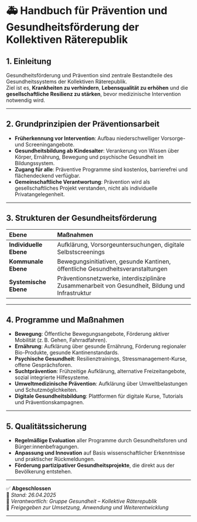 # 🚑 Handbuch für Prävention und Gesundheitsförderung der Kollektiven Räterepublik
<!--
Autor: Fabio Weidner
Version: 1.0
Sektion: Gesundheit
Veröffentlichung: April 2025
-->

## 1. Einleitung

Gesundheitsförderung und Prävention sind zentrale Bestandteile des Gesundheitssystems der Kollektiven Räterepublik.  
Ziel ist es, **Krankheiten zu verhindern**, **Lebensqualität zu erhöhen** und die **gesellschaftliche Resilienz zu stärken**, bevor medizinische Intervention notwendig wird.

---

## 2. Grundprinzipien der Präventionsarbeit

- **Früherkennung vor Intervention**: Aufbau niederschwelliger Vorsorge- und Screeningangebote.
- **Gesundheitsbildung ab Kindesalter**: Verankerung von Wissen über Körper, Ernährung, Bewegung und psychische Gesundheit im Bildungssystem.
- **Zugang für alle**: Präventive Programme sind kostenlos, barrierefrei und flächendeckend verfügbar.
- **Gemeinschaftliche Verantwortung**: Prävention wird als gesellschaftliches Projekt verstanden, nicht als individuelle Privatangelegenheit.

---

## 3. Strukturen der Gesundheitsförderung

| Ebene | Maßnahmen |
|:---|:---|
| **Individuelle Ebene** | Aufklärung, Vorsorgeuntersuchungen, digitale Selbstscreenings |
| **Kommunale Ebene** | Bewegungsinitiativen, gesunde Kantinen, öffentliche Gesundheitsveranstaltungen |
| **Systemische Ebene** | Präventionsnetzwerke, interdisziplinäre Zusammenarbeit von Gesundheit, Bildung und Infrastruktur |

---

## 4. Programme und Maßnahmen

- **Bewegung**: Öffentliche Bewegungsangebote, Förderung aktiver Mobilität (z. B. Gehen, Fahrradfahren).
- **Ernährung**: Aufklärung über gesunde Ernährung, Förderung regionaler Bio-Produkte, gesunde Kantinenstandards.
- **Psychische Gesundheit**: Resilienztrainings, Stressmanagement-Kurse, offene Gesprächsforen.
- **Suchtprävention**: Frühzeitige Aufklärung, alternative Freizeitangebote, sozial integrierte Hilfesysteme.
- **Umweltmedizinische Prävention**: Aufklärung über Umweltbelastungen und Schutzmöglichkeiten.
- **Digitale Gesundheitsbildung**: Plattformen für digitale Kurse, Tutorials und Präventionskampagnen.

---

## 5. Qualitätssicherung

- **Regelmäßige Evaluation** aller Programme durch Gesundheitsforen und Bürger:innenbefragungen.
- **Anpassung und Innovation** auf Basis wissenschaftlicher Erkenntnisse und praktischer Rückmeldungen.
- **Förderung partizipativer Gesundheitsprojekte**, die direkt aus der Bevölkerung entstehen.

---

✅ **Abgeschlossen**  
📅 *Stand: 26.04.2025*  
🏩 *Verantwortlich: Gruppe Gesundheit – Kollektive Räterepublik*  
🔐 *Freigegeben zur Umsetzung, Anwendung und Weiterentwicklung*

---

